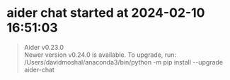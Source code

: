 
# aider chat started at 2024-02-10 16:51:03

> Aider v0.23.0  
> Newer version v0.24.0 is available. To upgrade, run:  
> /Users/davidmoshal/anaconda3/bin/python -m pip install --upgrade aider-chat  
